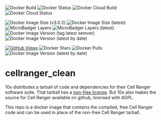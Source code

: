 ![Docker Build](https://img.shields.io/docker/automated/tomkellygenetics/cellranger_clean)
![Docker Status](https://img.shields.io/docker/build/tomkellygenetics/cellranger_clean)
![Docker Cloud Build](https://img.shields.io/docker/cloud/automated/tomkellygenetics/cellranger_clean)
![Docker Cloud Status](https://img.shields.io/docker/cloud/build/tomkellygenetics/cellranger_clean)

![Docker Image Size (v3.0.2)](https://img.shields.io/docker/image-size/tomkellygenetics/cellranger_clean/3.0.2.9001)
![Docker Image Size (latest)](https://img.shields.io/docker/image-size/tomkellygenetics/cellranger_clean?sort=date)
![MicroBadger Layers](https://img.shields.io/microbadger/layers/tomkellygenetics/cellranger_clean/3.0.2.9001)
![MicroBadger Layers (latest)](https://img.shields.io/microbadger/layers/tomkellygenetics/cellranger_clean/latest)
![Docker Image Version (tag latest semver)](https://img.shields.io/docker/v/tomkellygenetics/cellranger_clean/3.0.2.9001)
![Docker Image Version (latest by date)](https://img.shields.io/docker/v/tomkellygenetics/cellranger_clean)

[![GitHub Views](http://hits.dwyl.com/tomkellygenetics/cellranger_clean.svg)](http://hits.dwyl.com/tomkellygenetics/cellranger_clean)
![Docker Stars](https://img.shields.io/docker/stars/tomkellygenetics/cellranger_clean)
![Docker Pulls](https://img.shields.io/docker/pulls/tomkellygenetics/cellranger_clean)
![Docker Image Version (latest by date)](https://img.shields.io/docker/v/tomkellygenetics/cellranger_clean)

# cellranger_clean
10x distributes a tarball of code and dependencies for their Cell Ranger software suite. That
tarball has a [non-free license](https://support.10xgenomics.com/docs/license). But 10x also
makes the source for Cell Ranger available on github, licensed with AGPL.

This repo is a docker image that contains the compiled, free Cell Ranger code and can be used
in place of the non-free Cell Ranger tarball.
